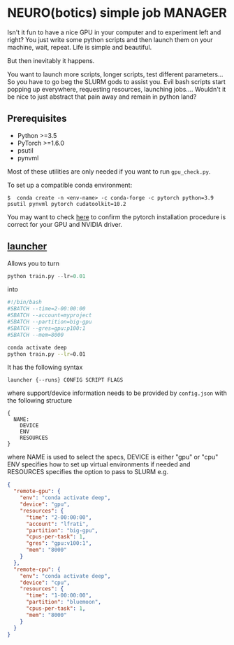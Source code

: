 # NEURO(botics) simple job MANAGER

Isn't it fun to have a nice GPU in your computer and to experiment left and right? You just write some python scripts
and then launch them on your machine, wait, repeat. Life is simple and beautiful.

But then inevitably it happens. 

You want to launch more scripts, longer scripts, test different parameters... 
So you have to go beg the SLURM gods to assist you.
Evil bash scripts start popping up everywhere, requesting resources, launching jobs....
Wouldn't it be nice to just abstract that pain away and remain in python land?

## Prerequisites

- Python >=3.5 
- PyTorch >=1.6.0
- psutil
- pynvml

Most of these utilities are only needed if you want to run `gpu_check.py`.

To set up a compatible conda environment:
```shell
$  conda create -n <env-name> -c conda-forge -c pytorch python=3.9 psutil pynvml pytorch cudatoolkit=10.2
```
You may want to check [here](https://pytorch.org/get-started/locally/) to confirm the pytorch installation procedure is
correct for your GPU and NVIDIA driver.

## [launcher](launcher)
Allows you to turn
```python
python train.py --lr=0.01
```
into
```bash
#!/bin/bash
#SBATCH --time=2-00:00:00
#SBATCH --account=myproject
#SBATCH --partition=big-gpu
#SBATCH --gres=gpu:p100:1
#SBATCH --mem=8000

conda activate deep
python train.py --lr=0.01
```
It has the following syntax
```
launcher {--runs} CONFIG SCRIPT FLAGS
```
where support/device information needs to be provided by ```config.json``` with the following structure
```
{
  NAME:
    DEVICE 
    ENV
    RESOURCES
}
```
where NAME is used to select the specs, DEVICE is either "gpu" or "cpu" ENV specifies how to set up virtual environments if needed and RESOURCES specifies the option to pass to SLURM
e.g.
```json
{
  "remote-gpu": {
    "env": "conda activate deep",
    "device": "gpu",
    "resources": {
      "time": "2-00:00:00",
      "account": "lfrati",
      "partition": "big-gpu",
      "cpus-per-task": 1,
      "gres": "gpu:v100:1",
      "mem": "8000"
    }
  },
  "remote-cpu": {
    "env": "conda activate deep",
    "device": "cpu",
    "resources": {
      "time": "1-00:00:00",
      "partition": "bluemoon",
      "cpus-per-task": 1,
      "mem": "8000"
    }
  }
}
```
